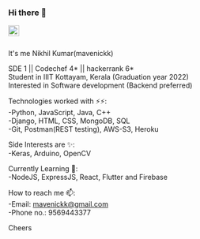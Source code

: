 ### Hi there 👋
<a href="https://www.linkedin.com/in/mavenickk/">
  <img align="left" alt="Akshay Saini - LinkedIn" width="22px" src="https://cdn.jsdelivr.net/npm/simple-icons@v3/icons/linkedin.svg"/>
</a>
<br />
<br />
<!--
**mavenickk/mavenickk** is a ✨ _special_ ✨ repository because its `README.md` (this file) appears on your GitHub profile.
<--
- 🔭 I’m currently working on ...
- 🌱 I’m currently learning ...
- 👯 I’m looking to collaborate on ...
- 🤔 I’m looking for help with ...
- 💬 Ask me about ...
- 📫 How to reach me: ...
- 😄 Pronouns: ...
- ⚡ Fun fact: ...
-->

It's me Nikhil Kumar(mavenickk)

SDE 1 || Codechef 4* || hackerrank 6*<br />
Student in IIIT Kottayam, Kerala (Graduation year 2022)<br />
Interested in Software development (Backend preferred)<br />
<p>
Technologies worked with ⚡⚡:<br />
  -Python, JavaScript, Java, C++<br />
  -Django, HTML, CSS, MongoDB, SQL<br />
  -Git, Postman(REST testing), AWS-S3, Heroku
</p>
Side Interests are ✨:<br />
  -Keras, Arduino, OpenCV
  
Currently Learning 🌱:<br />
  -NodeJS, ExpressJS, React, Flutter and Firebase

How to reach me 📫:<br />
  -Email: mavenickk@gmail.com<br />
  -Phone no.: 9569443377<br />

Cheers

